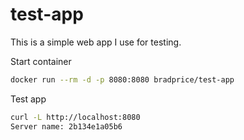 # test-app

This is a simple web app I use for testing. 

Start container
```bash
docker run --rm -d -p 8080:8080 bradprice/test-app
```

Test app
```bash
curl -L http://localhost:8080
Server name: 2b134e1a05b6
```
